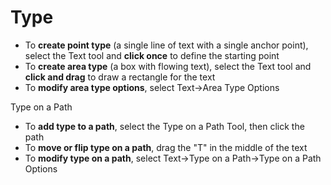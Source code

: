 # Type

* To **create point type** (a single line of text with a single anchor point), select the Text tool and **click once** to define the starting point
* To **create area type** (a box with flowing text), select the Text tool and **click and drag** to draw a rectangle for the text
* To **modify area type options**, select Text->Area Type Options

Type on a Path

* To **add type to a path**, select the Type on a Path Tool, then click the path
* To **move or flip type on a path**, drag the "T" in the middle of the text
* To **modify type on a path**, select Text->Type on a Path->Type on a Path Options